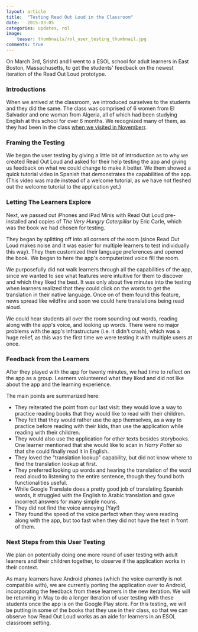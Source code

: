 ```yaml
---
layout: article
title:  "Testing Read Out Loud in the Classroom"
date:   2015-03-05
categories: updates, rol
image:
    teaser: thumbnails/rol_user_testing_thumbnail.jpg
comments: true
---
```


On March 3rd, Srishti and I went to a ESOL school for adult learners in East Boston, Massachusetts, to get the students' feedback on the newest iteration of the Read Out Loud prototype. 

### Introductions 

When we arrived at the classroom, we introduced ourselves to the students and they did the same. The class was comprised of 6 women from El Salvador and one woman from Algeria, all of which had been studying English at this school for over 6 months. We recognized many of them, as they had been in the class [when we visited in Novemberr]({{site.baseurl}}/updates,/rol/visit_to_esol_classroom.html).

### Framing the Testing

We began the user testing by giving a little bit of introduction as to why we created Read Out Loud and asked for their help testing the app and giving us feedback on what we could change to make it better. We them showed a quick tutorial video in Spanish that demonstrates the capabilities of the app. (This video was made instead of a welcome tutorial, as we have not fleshed out the welcome tutorial to the application yet.)

### Letting The Learners Explore

Next, we passed out iPhones and iPad Minis with Read Out Loud pre-installed and copies of _The Very Hungry Caterpillar_ by Eric Carle, which was the book we had chosen for testing. 

They began by splitting off into all corners of the room (since Read Out Loud makes noise and it was easier for multiple learners to test individually this way). They then customized their language preferences and opened the book. We began to here the app's computerized voice fill the room.

We purposefully did not walk learners through all the capabilities of the app, since we wanted to see what features were intuitive for them to discover and which they liked the best. It was only about five minutes into the testing when learners realized that they could click on the words to get the translation in their native language. Once on of them found this feature, news spread like wildfire and soon we could here translations being read aloud. 

We could hear students all over the room sounding out words, reading along with the app's voice, and looking up words. There were no major problems with the app's infrastructure (i.e. it didn't crash), which was a huge relief, as this was the first time we were testing it with multiple users at once.

### Feedback from the Learners

After they played with the app for twenty minutes, we had time to reflect on the app as a group. Learners volunteered what they liked and did not like about the app and the learning experience.

The main points are summarized here:

- They reiterated the point from our last visit: they would love a way to practice reading books that they would like to read with their children.
- They felt that they would rather use the app themselves, as a way to practice before reading with their kids, than use the application while reading with their children.
- They would also use the application for other texts besides storybooks. One learner mentioned that she would like to scan in _Harry Potter_ so that she could finally read it in English.
- They loved the "translation lookup" capability, but did not know where to find the translation lookup at first.
- They preferred looking up words and hearing the translation of the word read aloud to listening to the entire sentence, though they found both functionalities useful.
- While Google Translate does a pretty good job of translating Spanish words, it struggled with the English to Arabic translation and gave incorrect answers for many simple nouns.
- They did not find the voice annoying (Yay!)
- They found the speed of the voice perfect when they were reading along with the app, but too fast when they did not have the text in front of them.

### Next Steps from this User Testing

We plan on potentially doing one more round of user testing with adult learners and their children together, to observe if the application works in their context.

As many learners have Android phones (which the voice currently is not compatible with), we are currently porting the application over to Android, incorporating the feedback from these learners in the new iteration. We will be returning in May to do a longer iteration of user testing with these students once the app is on the Google Play store. For this testing, we will be putting in some of the books that they use in their class, so that we can observe how Read Out Loud works as an aide for learners in an ESOL classroom setting.



